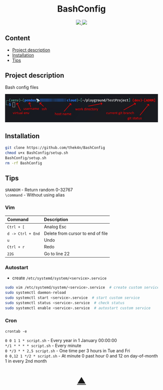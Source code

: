 <h1 align="center">BashConfig</h1>

<p align="center">
  <a href="https://github.com/TheK4n">
    <img src="https://img.shields.io/github/followers/TheK4n?label=Follow&style=social">
  </a>
  <a href="https://github.com/TheK4n/BashConfig">
    <img src="https://img.shields.io/github/stars/TheK4n/BashConfig?style=social">
  </a>
</p>


## Content
* [Project description](#chapter-0)
* [Installation](#chapter-1)
* [Tips](#chapter-2)


<a id="chapter-0"></a>
## Project description

Bash config files


[![Prompt](img/prompt.jpg)]()


<a id="chapter-1"></a>
## Installation

```bash
git clone https://github.com/thek4n/BashConfig
chmod u+x BashConfig/setup.sh
BashConfig/setup.sh
rm -rf BashConfig
```


<a id="chapter-2"></a>
## Tips


```$RANDOM``` - Return random 0-32767\
```\command``` - Without using alias

### Vim

|       Command        |   Description                           |
|:------------------   | :------------------------------------   |
|```Ctrl + [```        |  Analog Esc                             |
|```d -> Ctrl + End``` |  Delete from cursor to end of file      |
| ```u```              |  Undo                                   |
|   ```Ctrl + r```     |  Redo                                   |
|    ```22G```         |  Go to line 22                          |

<p></p>


### Autostart
* create ```/etc/systemd/system/<service>.service```
```bash
sudo vim /etc/systemd/system/<service>.service  # create custom service
sudo systemctl daemon-reload
sudo systemctl start <service>.service  # start custom service
sudo systemctl status <service>.service  # check status
sudo systemctl enable <service>.service  # autostart custom service
```

### Cron

```crontab -e```

```0 0 1 1 * script.sh``` - Every year in 1 January 00:00:00 \
```*/1 * * * * script.sh``` - Every minute\
```0 */3 * * 2,5 script.sh``` - One time per 3 hours in Tue and Fri\
```0 0,12 1 */2 * script.sh``` - At minute 0 past hour 0 and 12 on day-of-month 1 in every 2nd month


<h1 align="center"><a href="#top">▲</a></h1>
